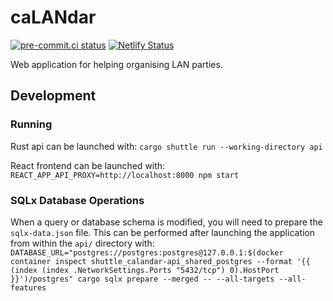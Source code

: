 # caLANdar

[![pre-commit.ci status](https://results.pre-commit.ci/badge/github/lewisoaten/caLANdar/main.svg)](https://results.pre-commit.ci/latest/github/lewisoaten/caLANdar/main)
[![Netlify Status](https://api.netlify.com/api/v1/badges/a560385c-7546-4e48-8a1e-7e4d67ac0a1e/deploy-status)](https://app.netlify.com/sites/calandar/deploys)

Web application for helping organising LAN parties.

## Development

### Running

Rust api can be launched with:
`cargo shuttle run --working-directory api`

React frontend can be launched with:
`REACT_APP_API_PROXY=http://localhost:8000 npm start`

### SQLx Database Operations

When a query or database schema is modified, you will need to prepare the `sqlx-data.json` file. This can be performed after launching the application from within the `api/` directory with:
`DATABASE_URL="postgres://postgres:postgres@127.0.0.1:$(docker container inspect shuttle_calandar-api_shared_postgres --format '{{ (index (index .NetworkSettings.Ports "5432/tcp") 0).HostPort }}')/postgres" cargo sqlx prepare --merged -- --all-targets --all-features`
